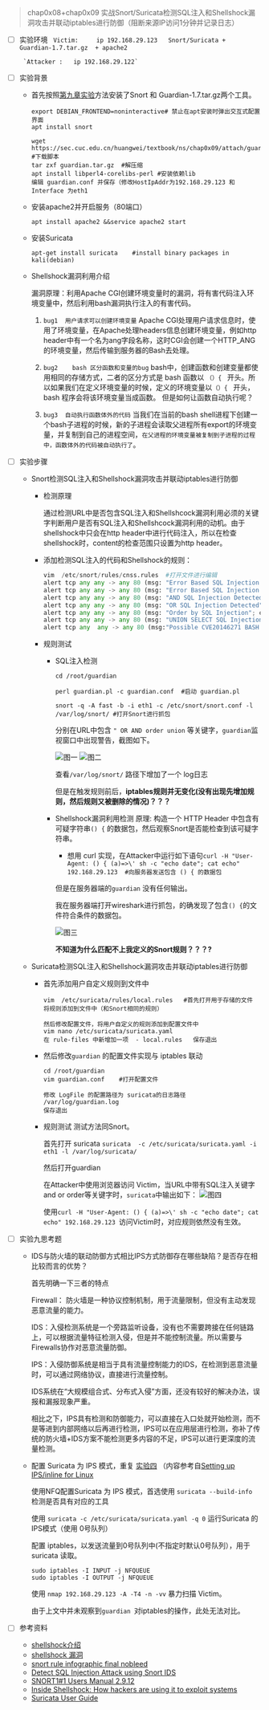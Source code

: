 > chap0x08+chap0x09 实战Snort/Suricata检测SQL注入和Shellshock漏洞攻击并联动iptables进行防御（阻断来源IP访问1分钟并记录日志）

- [ ] 实验环境
       ` Victim:     ip 192.168.29.123   Snort/Suricata + Guardian-1.7.tar.gz  + apache2`
       
       `Attacker :   ip 192.168.29.122`
       
- [ ] 实验背景
	- 首先按照[第九章实验](https://sec.cuc.edu.cn/huangwei/textbook/ns/chap0x09/exp.html)方法安装了Snort 和 Guardian-1.7.tar.gz两个工具。
	
		```
		export DEBIAN_FRONTEND=noninteractive# 禁止在apt安装时弹出交互式配置界面
		apt install snort
		 
		wget https://sec.cuc.edu.cn/huangwei/textbook/ns/chap0x09/attach/guardian.tar.gz #下载脚本
		tar zxf guardian.tar.gz  #解压缩
		apt install libperl4-corelibs-perl #安装依赖lib
		编辑 guardian.conf 并保存（修改HostIpAddr为192.168.29.123 和Interface 为eth1
		```
	
	- 安装apache2并开启服务（80端口）

		`apt install apache2 &&service apache2 start`
		
	- 安装Suricata
		```
		apt-get install suricata    #install binary packages in kali(debian)
		
		```
		

	- Shellshock漏洞利用介绍
	
		漏洞原理：利用Apache CGI创建环境变量时的漏洞，将有害代码注入环境变量中，然后利用bash漏洞执行注入的有害代码。
		
		1. `bug1  用户请求可以创建环境变量` 
                Apache CGI处理用户请求信息时，使用了环境变量，在Apache处理headers信息创建环境变量，例如http header中有一个名为ang字段名称，这时CGI会创建一个HTTP_ANG的环境变量，然后传输到服务器的Bash去处理。
		 
		 2. `bug2    bash 区分函数和变量的bug` 
		  bash中，创建函数和创建变量都使用相同的存储方式，二者的区分方式是 bash 函数以 `（）{ ` 开头。所以如果我们在定义环境变量的时候，定义的环境变量以`（）{ ` 开头，bash 程序会将该环境变量当成函数。
		但是如何让函数自动执行呢？
		3. `bug3  自动执行函数体外的代码` 
		当我们在当前的bash shell进程下创建一个bash子进程的时候，新的子进程会读取父进程所有export的环境变量，并复制到自己的进程空间，`在父进程的环境变量被复制到子进程的过程中，函数体外的代码被自动执行了`。
		 
		
		
		
		
- [ ] 实验步骤
	
	- Snort检测SQL注入和Shellshock漏洞攻击并联动iptables进行防御
	
		- 检测原理
		
			通过检测URL中是否包含SQL注入和Shellshcock漏洞利用必须的关键字判断用户是否有SQL注入和Shellshcock漏洞利用的动机。由于shellshock中只会在http header中进行代码注入，所以在检查shellshock时，content的检查范围只设置为http header。
		
		- 添加检测SQL注入的代码和Shellshock的规则：
		

			```python
			vim  /etc/snort/rules/cnss.rules  #打开文件进行编辑
			alert tcp any any -> any 80 (msg: "Error Based SQL Injection Detected-single quoto"; content: "27" ; sid:100000011; ) #检测用户访问的URL中是否含有单引号
			alert tcp any any -> any 80 (msg: "Error Based SQL Injection Detected-double qouto"; content: "22" ; sid:100000012; ) #检测用户访问的URL中是否含有双引号
			alert tcp any any -> any 80 (msg: "AND SQL Injection Detected"; content: "and" ; nocase; sid:100000060; ) #检测用户访问的URL中是否含有 and
			alert tcp any any -> any 80 (msg: "OR SQL Injection Detected"; content: "or" ; nocase; sid:100000061; ) #检测用户访问的URL中是否含有 or
			alert tcp any any -> any 80 (msg: "Order by SQL Injection"; content: "order" ; sid:1000005; ) #检测用户访问的URL中是否含有 order 
			alert tcp any any -> any 80 (msg: "UNION SELECT SQL Injection"; content: "union" ; sid:1000006; ) #检测用户访问的URL中是否含有union语句
			alert tcp any  any -> any 80 (msg:"Possible CVE20146271 BASH Vulnerability Requested (header) ";flow:established,to_server; content:"() {"; http_header; threshold:type limit,track by_src, count 1, seconds 120; sid:2014092401;) #检测用户访问的HTTP请求中  header中是否包含 () { 
			```
			
		- 规则测试
			- SQL注入检测
			
				`cd /root/guardian`
				
				`perl guardian.pl -c guardian.conf  #启动 guardian.pl`
				
				`snort -q -A fast -b -i eth1 -c /etc/snort/snort.conf -l /var/log/snort/ #打开Snort进行抓包`
				
				分别在URL中包含 `" OR AND order union` 等关键字，`guardian`监视窗口中出现警告，截图如下。
				
				![图一](https://github.com/CUCCS/2018-NS-Public-jackcily/raw/ns_chap0x08_0x09_FlippedClassroom/img/1.PNG)
				![图二](https://github.com/CUCCS/2018-NS-Public-jackcily/raw/ns_chap0x08_0x09_FlippedClassroom/img/2.PNG)
			


				查看`/var/log/snort/` 路径下增加了一个 log日志

				但是在触发规则前后，**iptables规则并无变化(没有出现先增加规则，然后规则又被删除的情况)？？？**
			
			- Shellshock漏洞利用检测
				原理:  构造一个 HTTP Header 中包含有可疑字符串`() {` 的数据包，然后观察Snort是否能检查到该可疑字符串。
				
				- 想用 curl 实现，在Attacker中运行如下语句`curl -H "User-Agent: () { (a)=>\' sh -c "echo date"; cat echo" 192.168.29.123  #向服务器发送包含 () { 的数据包`
				
				但是在服务器端的`guardian` 没有任何输出。
				
				我在服务器端打开wireshark进行抓包，的确发现了包含`() {`的文件符合条件的数据包。

				![图三](https://github.com/CUCCS/2018-NS-Public-jackcily/raw/ns_chap0x08_0x09_FlippedClassroom/img/3.jpg)

	
	
				**不知道为什么匹配不上我定义的Snort规则？？？?**

			
		
		
	
		
	- Suricata检测SQL注入和Shellshock漏洞攻击并联动iptables进行防御
	
		- 首先添加用户自定义规则到文件中
		 	```
		 	vim  /etc/suricata/rules/local.rules   #首先打开用于存储的文件
		 	将规则添加到文件中（和Snort相同的规则）
			
			然后修改配置文件，将用户自定义的规则添加到配置文件中
			vim nano /etc/suricata/suricata.yaml
			在 rule-files 中新增加一项  - local.rules   保存退出
			
		 	```

		- 然后修改`guardian` 的配置文件实现与 iptables 联动
			```
			cd /root/guardian
		    vim guardian.conf    #打开配置文件
			
			修改 LogFile 的配置路径为 suricata的日志路径    /var/log/guardian.log
			保存退出
			```
		
		- 规则测试
			测试方法同Snort。
			
			首先打开 suricata
			`suricata  -c /etc/suricata/suricata.yaml -i eth1 -l /var/log/suricata/`
			
			然后打开guardian
			
			在Attacker中使用浏览器访问 Victim，当URL中带有SQL注入关键字 and or order等关键字时，`suricata`中输出如下：
			 ![图四](https://github.com/CUCCS/2018-NS-Public-jackcily/raw/ns_chap0x08_0x09_FlippedClassroom/img/4.PNG)


			使用`curl -H "User-Agent: () { (a)=>\' sh -c "echo date"; cat echo" 192.168.29.123 `访问Victim时，对应规则依然没有生效。
						

- [ ] 实验九思考题
	
	- IDS与防火墙的联动防御方式相比IPS方式防御存在哪些缺陷？是否存在相比较而言的优势？
	
	 	首先明确一下三者的特点
	 	
	 	Firewall： 防火墙是一种协议控制机制，用于流量限制，但没有主动发现恶意流量的能力。
	 	
	 	IDS：入侵检测系统是一个旁路监听设备，没有也不需要跨接在任何链路上，可以根据流量特征检测入侵，但是并不能控制流量。所以需要与Firewalls协作对恶意流量防御。
	 	
	 	IPS：入侵防御系统是相当于具有流量控制能力的IDS，在检测到恶意流量时，可以通过网络协议，直接进行流量控制。
		
		IDS系统在“大规模组合式、分布式入侵”方面，还没有较好的解决办法，误报和漏报现象严重。
		
	 	相比之下，IPS具有检测和防御能力，可以直接在入口处就开始检测，而不是等进到内部网络以后再进行检测，IPS可以在应用层进行检测，弥补了传统的防火墙+IDS方案不能检测更多内容的不足，IPS可以进行更深度的流量检测。
	 	
	 - 配置 Suricata 为 IPS 模式，重复 [实验四](https://sec.cuc.edu.cn/huangwei/textbook/ns/chap0x09/exp.html#%E5%AE%9E%E9%AA%8C%E6%80%9D%E8%80%83%E9%A2%98)  （内容参考自[Setting up IPS/inline for Linux](https://suricata.readthedocs.io/en/latest/setting-up-ipsinline-for-linux.html)
	 	
	 	使用NFQ配置Suricata 为 IPS 模式，首选使用 `suricata --build-info` 检测是否具有对应的工具
	 	
	 	使用 `suricata -c /etc/suricata/suricata.yaml -q 0`  运行Suricata 的IPS模式（使用 0号队列）
	 	
	 	配置 iptables，以发送流量到0号队列中(不指定时默认0号队列），用于suricata 读取。
	 	```
	 	sudo iptables -I INPUT -j NFQUEUE
		sudo iptables -I OUTPUT -j NFQUEUE
	 	```

		使用 `nmap 192.168.29.123 -A -T4 -n -vv` 暴力扫描 Victim。
		
		由于上文中并未观察到`guardian `对iptables的操作，此处无法对比。
	 	
 
 
- [ ] 参考资料

    - [shellshock介绍](https://www.trendmicro.de/cloud-content/us/pdfs/security-intelligence/white-papers/wp-shellshock.pdf)
    - [shellshock 漏洞](https://blog.csdn.net/jingxia2008/article/details/39637085)
    - [snort rule infographic final nobleed](https://snort-org-site.s3.amazonaws.com/production/document_files/files/000/000/116/original/Snort_rule_infographic.pdf?X-Amz-Algorithm=AWS4-HMAC-SHA256&X-Amz-Credential=AKIAIXACIED2SPMSC7GA%2F20181208%2Fus-east-1%2Fs3%2Faws4_request&X-Amz-Date=20181208T065204Z&X-Amz-Expires=172800&X-Amz-SignedHeaders=host&X-Amz-Signature=5ede2851253cc4bf2b9798737c8c5be25246678e07912dd501bdefad604a2b58)
    - [Detect SQL Injection Attack using Snort IDS](https://www.hackingarticles.in/detect-sql-injection-attack-using-snort-ids/)
    - [SNORT1#1 Users Manual 2.9.12](http://manual-snort-org.s3-website-us-east-1.amazonaws.com/)
    - [Inside Shellshock: How hackers are using it to exploit systems](https://blog.cloudflare.com/inside-shellshock/)
    - [Suricata User Guide](https://suricata.readthedocs.io/en/suricata-4.1.0/index.html)
    